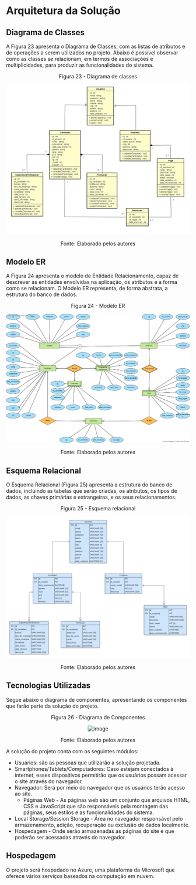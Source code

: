 # Arquitetura da Solução

## Diagrama de Classes

A Figura 23 apresenta o Diagrama de Classes, com as listas de atributos e de operações a serem utilizados no projeto. Abaixo é possível observar como as classes se relacionam, em termos de associações e multiplicidades, para produzir as funcionalidades do sistema.

<p align="center">Figura 23 - Diagrama de classes</p>

<div align="center">

<img src="img\classDiagram.jpg">

</div>

<p align="center">Fonte: Elaborado pelos autores</p>

## Modelo ER

A Figura 24 apresenta o modelo de Entidade Relacionamento, capaz de descrever as entidades envolvidas na aplicação, os atributos e a forma como se relacionam. O Modelo ER representa, de forma abstrata, a estrutura do banco de dados.

<p align="center">Figura 24 - Modelo ER</p>

<div align="center">

<img src="img\EntidadeERelacionamento.jpg">

</div>

<p align="center">Fonte: Elaborado pelos autores</p>



## Esquema Relacional

O Esquema Relacional (Figura 25) apresenta a estrutura do banco de dados, incluindo as tabelas que serão criadas, os atributos, os tipos de dados, as chaves primárias e estrangeiras, e os seus relacionamentos. 

<p align="center">Figura 25 - Esquema relacional</p>

<div align="center">

<img src="img\EsquemaRelacional.jpeg">

</div>

<p align="center">Fonte: Elaborado pelos autores</p>

## Tecnologias Utilizadas

Segue abaixo o diagrama de componentes, apresentando os componentes que farão parte da solução do projeto.

<p align="center">Figura 26 - Diagrama de Componentes</p>

<div align="center">

![image](https://user-images.githubusercontent.com/26911388/174690749-b850699d-21e4-4f0b-a7cd-01d1c065096a.png)


</div>

<p align="center">Fonte: Elaborado pelos autores</p>

A solução do projeto conta com os seguintes módulos:

- Usuários: são as pessoas que utilizarão a solução projetada.
- Smartphones/Tablets/Computadores: Caso estejam conectados à internet, esses dispositivos permitirão que os usuários possam acessar o site através do     navegador.  
- Navegador: Será por meio do navegador que os usuários terão acesso ao site.
    - Páginas Web - As páginas web são um conjunto que arquivos HTML, CSS e JavaScript que são responsáveis pela montagem das páginas, seus estilos e as       funcionalidades do sistema.
- Local Storage/Session Storage - Área no navegador responsável pelo armazenamento, adição, recuperação ou exclusão de dados localmente.
- Hospedagem - Onde serão armazenadas as páginas do site e que poderão ser acessadas através do navegador.


## Hospedagem

O projeto será hospedado no Azure, uma plataforma da Microsoft que oferece vários serviços baseados na computação em nuvem.
